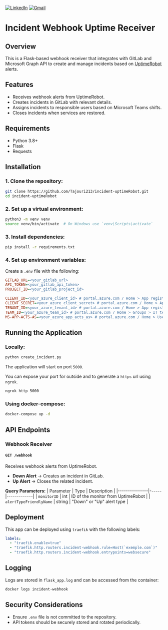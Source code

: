 [![LinkedIn](https://img.shields.io/badge/linkedin-%230077B5.svg?style=for-the-badge&logo=linkedin&logoColor=white)](https://www.linkedin.com/in/med-amine-tajouri/)
[![Gmail](https://img.shields.io/badge/Gmail-D14836?style=for-the-badge&logo=gmail&logoColor=white)](mailto:medaminetajouri@gmail.com)

# Incident Webhook Uptime Receiver

## Overview
This is a Flask-based webhook receiver that integrates with GitLab and Microsoft Graph API to create and manage incidents based on [UptimeRobot](https://uptimerobot.com/) alerts.

## Features
- Receives webhook alerts from UptimeRobot.
- Creates incidents in GitLab with relevant details.
- Assigns incidents to responsible users based on Microsoft Teams shifts.
- Closes incidents when services are restored.

## Requirements
- Python 3.8+
- Flask
- Requests

## Installation

### 1. Clone the repository:
```sh
git clone https://github.com/Tajouri213/incident-uptimeRobot.git
cd incident-uptimeRobot
```

### 2. Set up a virtual environment:
```sh
python3 -m venv venv
source venv/bin/activate  # On Windows use `venv\Scripts\activate`
```

### 3. Install dependencies:
```sh
pip install -r requirements.txt
```

### 4. Set up environment variables:
Create a `.env` file with the following:
```ini
GITLAB_URL=<your_gitlab_url>
API_TOKEN=<your_gitlab_api_token>
PROJECT_ID=<your_gitlab_project_id>

CLIENT_ID=<your_azure_client_id> # portal.azure.com / Home > App registrations > app-overview
CLIENT_SECRET=<your_azure_client_secret> # portal.azure.com / Home > App registrations > app-Certificates & secrets
TENANT_ID=<your_azure_tenant_id> # portal.azure.com / Home > App registrations > app-overview
TEAM_ID=<your_azure_team_id> # portal.azure.com / Home > Groups > IT team-overview
MS-APP-ACTS-AS=<your_azure_app_acts_as> # portal.azure.com / Home > Users > user-overview
```

## Running the Application

### Locally:
```sh
python create_incident.py
```
The application will start on port `5000`.

You can expose your port for outside and to generate a `https` url using `ngrok`.
```sh
ngrok http 5000
```

### Using docker-compose:
```sh
docker-compose up -d
```

## API Endpoints

### Webhook Receiver
#### `GET /webhook`
Receives webhook alerts from UptimeRobot.
- **Down Alert** → Creates an incident in GitLab.
- **Up Alert** → Closes the related incident.

**Query Parameters:**
| Parameter       | Type   | Description |
|---------------|------|-------------|
| `monitorID`   | int  | ID of the monitor from UptimeRobot |
| `alertTypeFriendlyName` | string | "Down" or "Up" alert type |

## Deployment

This app can be deployed using `traefik` with the following labels:
```yaml
labels:
  - "traefik.enable=true"
  - "traefik.http.routers.incident-webhook.rule=Host(`exemple.com`)"
  - "traefik.http.routers.incident-webhook.entrypoints=websecure"
```

## Logging
Logs are stored in `flask_app.log` and can be accessed from the container:
```sh
docker logs incident-webhook
```

## Security Considerations
- Ensure `.env` file is not committed to the repository.
- API tokens should be securely stored and rotated periodically.
